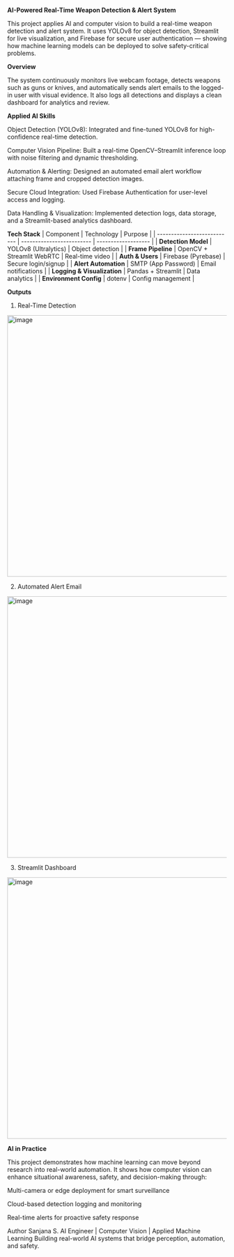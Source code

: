 **AI-Powered Real-Time Weapon Detection & Alert System**

This project applies AI and computer vision to build a real-time weapon detection and alert system.
It uses YOLOv8 for object detection, Streamlit for live visualization, and Firebase for secure user authentication — showing how machine learning models can be deployed to solve safety-critical problems.

**Overview**

The system continuously monitors live webcam footage, detects weapons such as guns or knives, and automatically sends alert emails to the logged-in user with visual evidence.
It also logs all detections and displays a clean dashboard for analytics and review.

**Applied AI Skills**

Object Detection (YOLOv8): Integrated and fine-tuned YOLOv8 for high-confidence real-time detection.

Computer Vision Pipeline: Built a real-time OpenCV–Streamlit inference loop with noise filtering and dynamic thresholding.

Automation & Alerting: Designed an automated email alert workflow attaching frame and cropped detection images.

Secure Cloud Integration: Used Firebase Authentication for user-level access and logging.

Data Handling & Visualization: Implemented detection logs, data storage, and a Streamlit-based analytics dashboard.

**Tech Stack**
| Component                   | Technology                | Purpose             |
| --------------------------- | ------------------------- | ------------------- |
| **Detection Model**         | YOLOv8 (Ultralytics)      | Object detection    |
| **Frame Pipeline**          | OpenCV + Streamlit WebRTC | Real-time video     |
| **Auth & Users**            | Firebase (Pyrebase)       | Secure login/signup |
| **Alert Automation**        | SMTP (App Password)       | Email notifications |
| **Logging & Visualization** | Pandas + Streamlit        | Data analytics      |
| **Environment Config**      | dotenv                    | Config management   |

**Outputs**
1. Real-Time Detection
<img width="600" height="600" alt="image" src="https://github.com/user-attachments/assets/596e1f5a-a016-4a76-a33e-6c3bcf622ed8" />

2. Automated Alert Email
<img width="600" height="600" alt="image" src="https://github.com/user-attachments/assets/f757f4a1-bb37-40be-ad43-e8722abf523c" />

3. Streamlit Dashboard
<img width="600" height="600" alt="image" src="https://github.com/user-attachments/assets/a5e798e3-c09d-4e3e-90fb-647f374e954a" />

**AI in Practice**

This project demonstrates how machine learning can move beyond research into real-world automation.
It shows how computer vision can enhance situational awareness, safety, and decision-making through:

Multi-camera or edge deployment for smart surveillance

Cloud-based detection logging and monitoring

Real-time alerts for proactive safety response


Author
Sanjana S.
AI Engineer | Computer Vision | Applied Machine Learning
Building real-world AI systems that bridge perception, automation, and safety.
